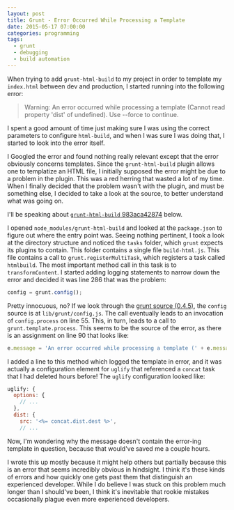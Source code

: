 ```yaml
---
layout: post
title: Grunt - Error Occurred While Processing a Template
date: 2015-05-17 07:00:00
categories: programming
tags:
  - grunt
  - debugging
  - build automation
---
```


When trying to add `grunt-html-build` to my project in order to template
my `index.html` between dev and production, I started running into the
following error:

> Warning: An error occurred while processing a template (Cannot read
> property 'dist' of undefined). Use --force to continue.

I spent a good amount of time just making sure I was using the correct
parameters to configure `html-build`, and when I was sure I was doing
that, I started to look into the error itself.

I Googled the error and found nothing really relevant except that the
error obviously concerns templates. Since the `grunt-html-build` plugin
allows one to templatize an HTML file, I initially supposed the error
might be due to a problem in the plugin. This was a red herring that
wasted a lot of my time. When I finally decided that the problem wasn't
with the plugin, and must be something else, I decided to take a look
at the source, to better understand what was going on.

I'll be speaking about
[`grunt-html-build` 983aca42874](https://github.com/spatools/grunt-html-build/tree/983aca42874b314cfbbab91631ba968c7309ea16)
below.

I opened `node_modules/grunt-html-build` and looked at the
`package.json` to figure out where the entry point was. Seeing nothing
pertinent, I took a look at the directory structure and noticed the
`tasks` folder, which `grunt` expects its plugins to contain. This
folder contains a single file `build-html.js`. This file contains
a call to `grunt.registerMultiTask`, which registers a task called
`htmlbuild`. The most important method call in this task is to
`transformContent`. I started adding logging statements to narrow
down the error and decided it was line 286 that was the problem:

```javascript
config = grunt.config();
```

Pretty innocuous, no? If we look through the
[grunt source (0.4.5)](https://github.com/gruntjs/grunt/tree/v0.4.5),
the `config` source is at `lib/grunt/config.js`. The call eventually
leads to an invocation of `config.process` on line 55. This, in turn,
leads to a call to `grunt.template.process`. This seems to be the
source of the error, as there is an assignment on line 90 that looks
like:

```javascript
e.message = 'An error occurred while processing a template (' + e.message + ').';
```

I added a line to this method which logged the template in error, and
it was actually a configuration element for `uglify` that referenced a
`concat` task that I had deleted hours before! The `uglify`
configuration looked like:

```javascript
uglify: {
  options: {
    // ...
  },
  dist: {
    src: '<%= concat.dist.dest %>',
    // ...
```

Now, I'm wondering why the message doesn't contain the error-ing
template in question, because that would've saved me a couple hours.

I wrote this up mostly because it might help others but partially
because this is an error that seems incredibly obvious in hindsight.
I think it's these kinds of errors and how quickly one gets past them
that distinguish an experienced developer. While I do believe I was
stuck on this problem much longer than I should've been, I think it's
inevitable that rookie mistakes occasionally plague even more
experienced developers.


